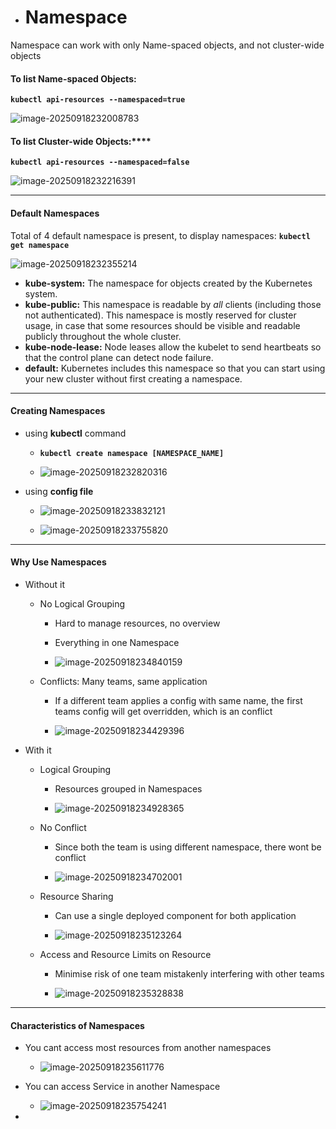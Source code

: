 - # Namespace


Namespace can work with only Name-spaced objects, and not cluster-wide objects

#### **To list Name-spaced Objects:**

**`kubectl api-resources --namespaced=true`**

<left><img src="./assets/image-20250918232008783.png" alt="image-20250918232008783" /></left>



#### To list Cluster-wide Objects:****

**`kubectl api-resources --namespaced=false`**

<left><img src="./assets/image-20250918232216391.png" alt="image-20250918232216391" /></left>



------

#### Default Namespaces

Total of 4 default namespace is present, to display namespaces: **`kubectl get namespace`**

<left><img src="./assets/image-20250918232355214.png" alt="image-20250918232355214" /></left>

- **kube-system:** The namespace for objects created by the Kubernetes system.
- **kube-public:** This namespace is readable by *all* clients (including those not  authenticated). This namespace is mostly reserved for cluster usage, in  case that some resources should be visible and readable publicly  throughout the whole cluster.
- **kube-node-lease:** Node leases allow the kubelet to send heartbeats so that the control plane can detect node failure.
- **default:** Kubernetes includes this namespace so that you can start using your new cluster without first creating a namespace.

---

#### Creating Namespaces

- using **kubectl** command
  - **`kubectl create namespace [NAMESPACE_NAME]`**

  - <left><img src="./assets/image-20250918232820316.png" alt="image-20250918232820316" /></left>

- using **config file**

  - <left><img src="./assets/image-20250918233832121.png" alt="image-20250918233832121" /></left>

  - <left><img src="./assets/image-20250918233755820.png" alt="image-20250918233755820" /></left>

---

#### Why Use Namespaces

- Without it

  - No Logical Grouping

    - Hard to manage resources, no overview

    - Everything in one Namespace

    - <left><img src="./assets/image-20250918234840159.png" alt="image-20250918234840159" /></left>

  - Conflicts: Many teams, same application

    - If a different team applies a config with same name, the first teams config will get overridden, which is an conflict 

    - <left><img src="./assets/image-20250918234429396.png" alt="image-20250918234429396" /></left>

- With it

  - Logical Grouping

    - Resources grouped in Namespaces

    - <left><img src="./assets/image-20250918234928365.png" alt="image-20250918234928365" /></left>

  - No Conflict

    - Since both the team is using different namespace, there wont be conflict

    - <left><img src="./assets/image-20250918234702001.png" alt="image-20250918234702001" /></left>

  - Resource Sharing

    - Can use a single deployed component for both application

    - <left><img src="./assets/image-20250918235123264.png" alt="image-20250918235123264" /></left>

  - Access and Resource Limits on Resource

    - Minimise risk of one team mistakenly interfering with other teams

    - <left><img src="./assets/image-20250918235328838.png" alt="image-20250918235328838" /></left>

---

#### Characteristics of Namespaces

- You cant access most resources from another namespaces

  - <left><img src="./assets/image-20250918235611776.png" alt="image-20250918235611776" /></left>

- You can access Service in another Namespace

  - <left><img src="./assets/image-20250918235754241.png" alt="image-20250918235754241" /></left>

- 
